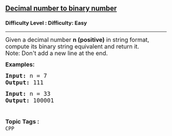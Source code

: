 <h2><a href="https://www.geeksforgeeks.org/problems/decimal-number-to-binary-number--141631/1&selectedLang=python3">Decimal number to binary number</a></h2><h3>Difficulty Level : Difficulty: Easy</h3><hr><div class="problems_problem_content__Xm_eO"><p><span style="font-size: 18px;">Given a decimal number <strong>n (positive)</strong> in string format, compute its binary string equivalent and return it.&nbsp;<br></span><span style="font-size: 18px;">Note: Don't add a new line at the end.</span></p>
<p><strong><span style="font-size: 18px;">Examples:</span></strong></p>
<pre><span style="font-size: 18px;"><strong>Input:</strong> n = 7
<strong>Output:</strong> 111</span></pre>
<pre><span style="font-size: 18px;"><strong>Input:</strong> n = 33
<strong>Output: </strong>100001</span><span style="font-size: 18px;"><br></span></pre></div><br><p><span style=font-size:18px><strong>Topic Tags : </strong><br><code>CPP</code>&nbsp;